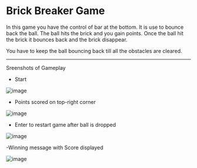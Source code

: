 # Brick Breaker Game 

In this game you have the control of bar at the bottom. It is use to bounce back the ball. The ball hits the brick and you gain points. Once the ball hit the brick it bounces back and the brick disappear.

You have to keep the ball bouncing back till all the obstacles are cleared. 


------
Sreenshots of Gameplay

- Start

![image](https://user-images.githubusercontent.com/80817063/138241193-e6f36143-02b5-46e6-86a2-7dfea739e72b.png)

- Points scored on top-right corner

![image](https://user-images.githubusercontent.com/80817063/138241473-65e3c8c2-3e1a-4917-9b05-c65530e48848.png)

- Enter to restart game after ball is dropped

![image](https://user-images.githubusercontent.com/80817063/138241576-adcc4a62-f616-4baf-b3ee-a586e73f14e9.png)


-Winning message with Score displayed

![image](https://user-images.githubusercontent.com/80817063/138242584-ddeb0a97-607a-4662-b3f7-bcb38a6b1dcf.png)
